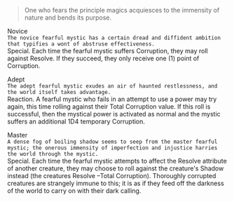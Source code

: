 > One who fears the principle magics acquiesces to the immensity of nature and bends its purpose.

Novice<br>`The novice fearful mystic has a certain dread and diffident ambition that typifies a wont of abstruse effectiveness.`<br>Special. Each time the fearful mystic suffers Corruption, they may roll against Resolve. If they succeed, they only receive one (1) point of Corruption.

Adept<br>`The adept fearful mystic exudes an air of haunted restlessness, and the world itself takes advantage.`<br>Reaction. A fearful mystic who fails in an attempt to use a power may try again, this time rolling against their Total Corruption value. If this roll is successful, then the mystical power is activated as normal and the mystic suffers an additional 1D4 temporary Corruption.

Master<br>`A dense fog of boiling shadow seems to seep from the master fearful mystic; the onerous immensity of imperfection and injustice harries the world through the mystic.`<br>Special. Each time the fearful mystic attempts to affect the Resolve attribute of another creature, they may choose to roll against the creature's Shadow instead (the creatures Resolve –Total Corruption). Thoroughly corrupted creatures are strangely immune to this; it is as if they feed off the darkness of the world to carry on with their dark calling.